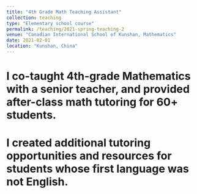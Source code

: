 ```yaml
---
title: "4th Grade Math Teaching Assistant"
collection: teaching
type: "Elementary school course"
permalink: /teaching/2021-spring-teaching-2
venue: "Canadian International School of Kunshan, Mathematics"
date: 2021-02-01
location: "Kunshan, China"
---
```





I co-taught 4th-grade Mathematics with a senior teacher, and provided after-class math tutoring for 60+ students.
======

I created additional tutoring opportunities and resources for students whose first language was not English.
======
